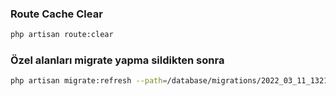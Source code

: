 ### Route Cache Clear
```bash
php artisan route:clear
```
### Özel alanları migrate yapma sildikten sonra
```bash
php artisan migrate:refresh --path=/database/migrations/2022_03_11_132132_create_customer_drivers_table.php
```
